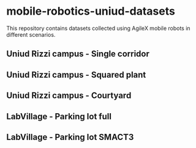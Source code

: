 # mobile-robotics-uniud-datasets
This repository contains datasets collected using AgileX mobile robots in different scenarios. 

## Uniud Rizzi campus - Single corridor 

## Uniud Rizzi campus - Squared plant

## Uniud Rizzi campus - Courtyard 

## LabVillage - Parking lot full

## LabVillage - Parking lot SMACT3

